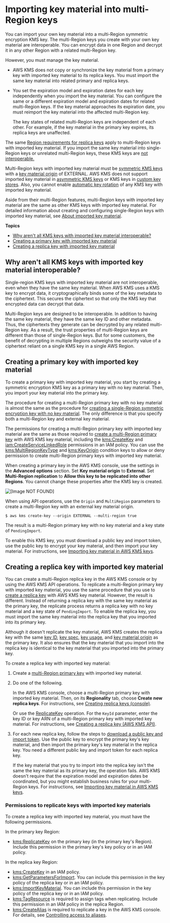 # Importing key material into multi\-Region keys<a name="multi-region-keys-import"></a>

You can import your own key material into a multi\-Region symmetric encryption KMS key\. The multi\-Region keys you create with your own key material are interoperable\. You can encrypt data in one Region and decrypt it in any other Region with a related multi\-Region key\. 

However, you must manage the key material\. 
+ AWS KMS does not copy or synchronize the key material from a primary key with imported key material to its replica keys\. You must import the same key material into related primary and replica keys\.
+ You set the expiration model and expiration dates for each key independently when you import the key material\. You can configure the same or a different expiration model and expiration dates for related multi\-Region keys\. If the key material approaches its expiration date, you must reimport the key material into the affected multi\-Region key\.

  The key states of related multi\-Region keys are independent of each other\. For example, if the key material in the primary key expires, its replica keys are unaffected\. 

The same [Region requirements for replica keys](multi-region-keys-replicate.md#replica-region) apply to multi\-Region keys with imported key material\. If you import the same key material into single\-Region keys or unrelated multi\-Region keys, these KMS keys are [not interoperable\.](#mrk-import-why) 

Multi\-Region keys with imported key material must be [symmetric KMS keys](concepts.md#symmetric-cmks) with a [key material origin](concepts.md#key-origin) of EXTERNAL\. AWS KMS does not support imported key material in [asymmetric KMS keys](symmetric-asymmetric.md#asymmetric-cmks) or KMS keys in [custom key stores](custom-key-store-overview.md)\. Also, you cannot enable [automatic key rotation](rotate-keys.md) of any KMS key with imported key material\.

Aside from their multi\-Region features, multi\-Region keys with imported key material are the same as other KMS keys with imported key material\. For detailed information about creating and configuring single\-Region keys with imported key material, see [About imported key material](importing-keys.md#importing-keys-considerations)\.

**Topics**
+ [Why aren't all KMS keys with imported key material interoperable?](#mrk-import-why)
+ [Creating a primary key with imported key material](#mrk-import-create-primary)
+ [Creating a replica key with imported key material](#mrk-import-replicate)

## Why aren't all KMS keys with imported key material interoperable?<a name="mrk-import-why"></a>

Single\-region KMS keys with imported key material are not interoperable, even when they have the same key material\. When AWS KMS uses a KMS key to encrypt data, it cryptographically binds some of the key metadata to the ciphertext\. This secures the ciphertext so that only the KMS key that encrypted data can decrypt that data\.

Multi\-Region keys are designed to be interoperable\. In addition to having the same key material, they have the same key ID and other metadata\. Thus, the ciphertexts they generate can be decrypted by any related multi\-Region key\. As a result, the trust properties of multi\-Region keys are different than those of single\-Region keys\. But for some customers, the benefit of decrypting in multiple Regions outweighs the security value of a ciphertext reliant on a single KMS key in a single AWS Region\.

## Creating a primary key with imported key material<a name="mrk-import-create-primary"></a>

To create a primary key with imported key material, you start by creating a symmetric encryption KMS key as a primary key with no key material\. Then, you import your key material into the primary key\.

The procedure for creating a multi\-Region primary key with no key material is almost the same as the procedure for [creating a single\-Region symmetric encryption key with no key material](importing-keys-create-cmk.md)\. The only difference is that you specify both a multi\-Region key and external key material\.

The permissions for creating a multi\-Region primary key with imported key material are the same as those required to [create a multi\-Region primary key](multi-region-keys-create.md) with AWS KMS key material, including the [kms:CreateKey](https://docs.aws.amazon.com/kms/latest/APIReference/API_CreateKey.html) and [iam:CreateServiceLinkedRole](https://docs.aws.amazon.com/IAM/latest/APIReference/API_CreateServiceLinkedRole.html) permissions in an IAM policy\. You can use the [kms:MultiRegionKeyType](policy-conditions.md#conditions-kms-multiregion-key-type) and [kms:KeyOrigin](policy-conditions.md#conditions-kms-key-origin) condition keys to allow or deny permission to create multi\-Region primary keys with imported key material\.

When creating a primary key in the AWS KMS console, use the settings in the **Advanced options** section\. Set **Key material origin** to **External**\. Set **Multi\-Region replication** to **Allow this key to be replicated into other Regions**\. You cannot change these properties after the KMS key is created\.

![\[Image NOT FOUND\]](http://docs.aws.amazon.com/kms/latest/developerguide/images/mrk-import-createkey-console.png)

When using API operations, use the `Origin` and `MultiRegion` parameters to create a multi\-Region key with an external key material origin\.

```
$ aws kms create-key --origin EXTERNAL --multi-region true
```

The result is a multi\-Region primary key with no key material and a key state of `PendingImport`\.

To enable this KMS key, you must download a public key and import token, use the public key to encrypt your key material, and then import your key material\. For instructions, see [Importing key material in AWS KMS keys](importing-keys.md)\.

## Creating a replica key with imported key material<a name="mrk-import-replicate"></a>

You can create a multi\-Region replica key in the AWS KMS console or by using the AWS KMS API operations\. To replicate a multi\-Region primary key with imported key material, you use the same procedure that you use to [create a replica key](multi-region-keys-replicate.md) with AWS KMS key material\. However, the result is different\. Instead of returning a replica key with the same key material as the primary key, the replicate process returns a replica key with no key material and a key state of `PendingImport`\. To enable the replica key, you must import the same key material into the replica key that you imported into its primary key\.

Although it doesn't replicate the key material, AWS KMS creates the replica key with the same [key ID](concepts.md#key-id-key-id), [key spec](concepts.md#key-spec), [key usage](concepts.md#key-usage), and [key material origin](concepts.md#key-origin) as the primary key\. It also ensures that the key material that you import into the replica key is identical to the key material that you imported into the primary key\.

To create a replica key with imported key material:

1. Create a [multi\-Region primary key](#mrk-import-create-primary) with imported key material\. 

1. Do one of the following\.

   In the AWS KMS console, choose a multi\-Region primary key with imported key material\. Then, on its **Regionality** tab, choose **Create new replica keys**\. For instructions, see [Creating replica keys \(console\)](multi-region-keys-replicate.md#replicate-console)\. 

   Or use the [ReplicateKey](https://docs.aws.amazon.com/kms/latest/APIReference/API_ReplicateKey.html) operation\. For the `KeyId` parameter, enter the key ID or key ARN of a multi\-Region primary key with imported key material\. For instructions, see [Creating a replica key \(AWS KMS API\)](multi-region-keys-replicate.md#replicate-api)\.

1. For each new replica key, follow the steps to [download a public key and import token](importing-keys-get-public-key-and-token.md)\. Use the public key to encrypt the primary key's key material, and then import the primary key's key material in the replica key\. You need a different public key and import token for each replica key\. 

   If the key material that you try to import into the replica key isn't the same the key material as its primary key, the operation fails\. AWS KMS doesn't require that the expiration model and expiration dates be coordinated, but you might establish business rules for your multi\-Region keys\. For instructions, see [Importing key material in AWS KMS keys](importing-keys.md)\.

### Permissions to replicate keys with imported key materials<a name="mrk-import-replica-permissions"></a>

To create a replica key with imported key material, you must have the following permissions\. 

In the primary key Region:
+ [kms:ReplicateKey](https://docs.aws.amazon.com/kms/latest/APIReference/API_ReplicateKey.html) on the primary key \(in the primary key's Region\)\. Include this permission in the primary key's key policy or in an IAM policy\.

In the replica key Region:
+ [kms:CreateKey](https://docs.aws.amazon.com/kms/latest/APIReference/API_CreateKey.html) in an IAM policy\.
+ [kms:GetParametersForImport](https://docs.aws.amazon.com/kms/latest/APIReference/API_GetParametersForImport.html)\. You can include this permission in the key policy of the replica key or in an IAM policy\.
+ [kms:ImportKeyMaterial](https://docs.aws.amazon.com/kms/latest/APIReference/API_ImportKeyMaterial.html)\. You can include this permission in the key policy of the replica key or in an IAM policy\.
+ [kms:TagResource](https://docs.aws.amazon.com/kms/latest/APIReference/API_TagResource.html) is required to assign tags when replicating\. Include this permission in an IAM policy in the replica Region\.
+ [kms:CreateAlias](https://docs.aws.amazon.com/kms/latest/APIReference/API_CreateAlias.html) is required to replicate a key in the AWS KMS console\. For details, see [Controlling access to aliases](alias-access.md)\.